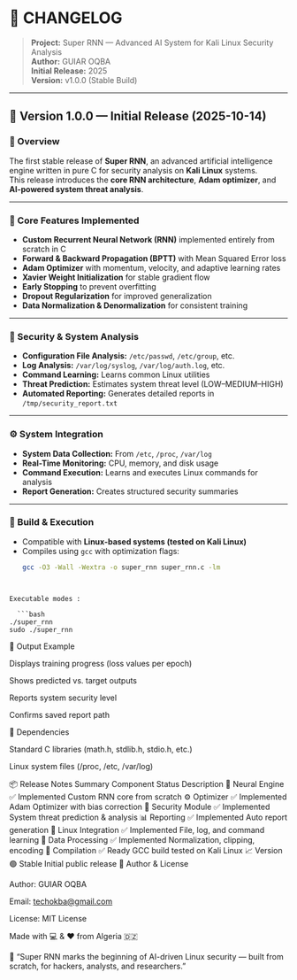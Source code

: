# 🧾 CHANGELOG

> **Project:** Super RNN — Advanced AI System for Kali Linux Security Analysis  
> **Author:** GUIAR OQBA  
> **Initial Release:** 2025  
> **Version:** v1.0.0 (Stable Build)

---

## 🧩 Version 1.0.0 — Initial Release (2025-10-14)

### 🚀 Overview
The first stable release of **Super RNN**, an advanced artificial intelligence engine written in pure C for security analysis on **Kali Linux** systems.  
This release introduces the **core RNN architecture**, **Adam optimizer**, and **AI-powered system threat analysis**.

---

### 🧠 Core Features Implemented
- **Custom Recurrent Neural Network (RNN)** implemented entirely from scratch in C  
- **Forward & Backward Propagation (BPTT)** with Mean Squared Error loss  
- **Adam Optimizer** with momentum, velocity, and adaptive learning rates  
- **Xavier Weight Initialization** for stable gradient flow  
- **Early Stopping** to prevent overfitting  
- **Dropout Regularization** for improved generalization  
- **Data Normalization & Denormalization** for consistent training  

---

### 🔐 Security & System Analysis
- **Configuration File Analysis:** `/etc/passwd`, `/etc/group`, etc.  
- **Log Analysis:** `/var/log/syslog`, `/var/log/auth.log`, etc.  
- **Command Learning:** Learns common Linux utilities  
- **Threat Prediction:** Estimates system threat level (LOW–MEDIUM–HIGH)  
- **Automated Reporting:** Generates detailed reports in `/tmp/security_report.txt`  

---

### ⚙️ System Integration
- **System Data Collection:** From `/etc`, `/proc`, `/var/log`  
- **Real-Time Monitoring:** CPU, memory, and disk usage  
- **Command Execution:** Learns and executes Linux commands for analysis  
- **Report Generation:** Creates structured security summaries  

---

### 🧰 Build & Execution
- Compatible with **Linux-based systems (tested on Kali Linux)**  
- Compiles using `gcc` with optimization flags:  
  ```bash
  gcc -O3 -Wall -Wextra -o super_rnn super_rnn.c -lm
```


Executable modes :

  ```bash
./super_rnn
sudo ./super_rnn
  ```
  
  
📄 Output Example

Displays training progress (loss values per epoch)

Shows predicted vs. target outputs

Reports system security level

Confirms saved report path

🧾 Dependencies

Standard C libraries (math.h, stdlib.h, stdio.h, etc.)

Linux system files (/proc, /etc, /var/log)

📦 Release Notes Summary
Component	Status	Description
🧠 Neural Engine	✅ Implemented	Custom RNN core from scratch
⚙️ Optimizer	✅ Implemented	Adam Optimizer with bias correction
🔐 Security Module	✅ Implemented	System threat prediction & analysis
📊 Reporting	✅ Implemented	Auto report generation
🧩 Linux Integration	✅ Implemented	File, log, and command learning
🧮 Data Processing	✅ Implemented	Normalization, clipping, encoding
🧰 Compilation	✅ Ready	GCC build tested on Kali Linux
📈 Version	🟢 Stable	Initial public release
👤 Author & License

Author: GUIAR OQBA

Email: techokba@gmail.com

License: MIT License

Made with 💻 & ❤️ from Algeria 🇩🇿

🧠 “Super RNN marks the beginning of AI-driven Linux security — built from scratch, for hackers, analysts, and researchers.”

